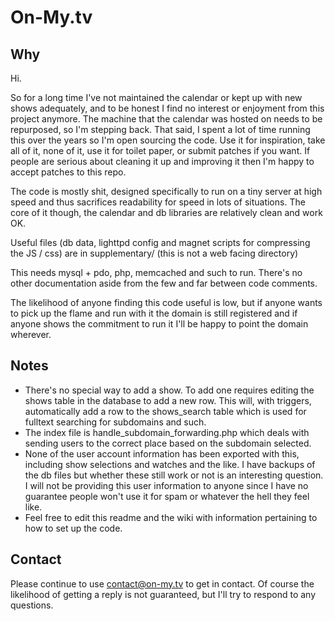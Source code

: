 # On-My.tv 

## Why 
Hi.

So for a long time I've not maintained the calendar or kept up with new shows adequately, and to be honest I find no interest or enjoyment from this project anymore. The machine that the calendar was hosted on needs to be repurposed, so I'm stepping back. That said, I spent a lot of time running this over the years so I'm open sourcing the code. Use it for inspiration, take all of it, none of it, use it for toilet paper, or submit patches if you want. If people are serious about cleaning it up and improving it then I'm happy to accept patches to this repo.

The code is mostly shit, designed specifically to run on a tiny server at high speed and thus sacrifices readability for speed in lots of situations. The core of it though, the calendar and db libraries are relatively clean and work OK.

Useful files (db data, lighttpd config and magnet scripts for compressing the JS / css)  are in supplementary/ (this is not a web facing directory) 

This needs mysql + pdo, php, memcached and such to run. There's no other documentation aside from the few and far between code comments. 

The likelihood of anyone finding this code useful is low, but if anyone wants to pick up the flame and run with it the domain is still registered and if anyone shows the commitment to run it I'll be happy to point the domain wherever. 


## Notes
* There's no special way to add a show. To add one requires editing the shows table in the database to add a new row. This will, with triggers, automatically add a row to the shows_search table which is used for fulltext searching for subdomains and such.
* The index file is handle_subdomain_forwarding.php which deals with sending users to the correct place based on the subdomain selected.
* None of the user account information has been exported with this, including show selections and watches and the like. I have backups of the db files but whether these still work or not is an interesting question. I will not be providing this user information to anyone since I have no guarantee people won't use it for spam or whatever the hell they feel like.
* Feel free to edit this readme and the wiki with information pertaining to how to set up the code.


## Contact
Please continue to use contact@on-my.tv to get in contact. Of course the likelihood of getting a reply is not guaranteed, but I'll try to respond to any questions.
